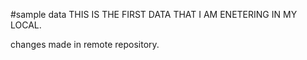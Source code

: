 #sample data
THIS IS THE FIRST DATA THAT I AM ENETERING IN MY LOCAL.


changes made in remote repository.
